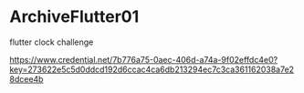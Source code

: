 # ArchiveFlutter01

flutter clock challenge

https://www.credential.net/7b776a75-0aec-406d-a74a-9f02effdc4e0?key=273622e5c5d0ddcd192d6ccac4ca6db213294ec7c3ca361162038a7e28dcee4b
